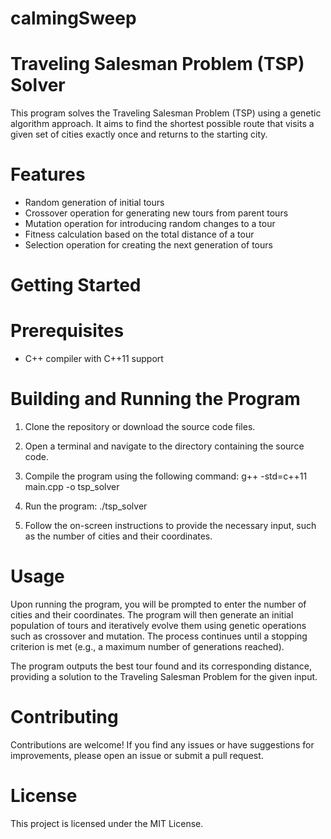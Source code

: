 # calmingSweep
# Traveling Salesman Problem (TSP) Solver

This program solves the Traveling Salesman Problem (TSP) using a genetic algorithm approach. It aims to find the shortest possible route that visits a given set of cities exactly once and returns to the starting city.

# Features

- Random generation of initial tours
- Crossover operation for generating new tours from parent tours
- Mutation operation for introducing random changes to a tour
- Fitness calculation based on the total distance of a tour
- Selection operation for creating the next generation of tours

# Getting Started
# Prerequisites
- C++ compiler with C++11 support

# Building and Running the Program
1. Clone the repository or download the source code files.
2. Open a terminal and navigate to the directory containing the source code.
3. Compile the program using the following command:
g++ -std=c++11 main.cpp -o tsp_solver

4. Run the program:
./tsp_solver

5. Follow the on-screen instructions to provide the necessary input, such as the number of cities and their coordinates.

# Usage

Upon running the program, you will be prompted to enter the number of cities and their coordinates. The program will then generate an initial population of tours and iteratively evolve them using genetic operations such as crossover and mutation. The process continues until a stopping criterion is met (e.g., a maximum number of generations reached).

The program outputs the best tour found and its corresponding distance, providing a solution to the Traveling Salesman Problem for the given input.

# Contributing

Contributions are welcome! If you find any issues or have suggestions for improvements, please open an issue or submit a pull request.

# License

This project is licensed under the MIT License.
